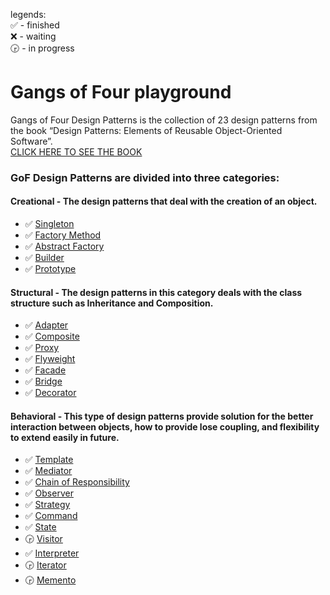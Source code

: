 legends:  
✅ - finished  
❌ - waiting  
🕞 - in progress  


# Gangs of Four playground
Gangs of Four Design Patterns is the collection of 23 design patterns from the book “Design Patterns: Elements of Reusable Object-Oriented Software”.  
[CLICK HERE TO SEE THE BOOK](https://www.amazon.com/Design-Patterns-Elements-Reusable-Object-Oriented/dp/0201633612)


### GoF Design Patterns are divided into three categories:
#### Creational - The design patterns that deal with the creation of an object.
* ✅ [Singleton](src/main/java/com/andeerlb/gof/singleton/README.md)
* ✅ [Factory Method](src/main/java/com/andeerlb/gof/factory/README.md)
* ✅ [Abstract Factory](src/main/java/com/andeerlb/gof/abstractfactory/README.md)
* ✅ [Builder](src/main/java/com/andeerlb/gof/builder/README.md)
* ✅ [Prototype](src/main/java/com/andeerlb/gof/prototype/README.md)

#### Structural - The design patterns in this category deals with the class structure such as Inheritance and Composition.
* ✅ [Adapter](src/main/java/com/andeerlb/gof/adapter/README.md)
* ✅ [Composite](src/main/java/com/andeerlb/gof/composite/README.md)
* ✅ [Proxy](src/main/java/com/andeerlb/gof/proxy/README.md)
* ✅ [Flyweight](src/main/java/com/andeerlb/gof/flyweight/README.md)
* ✅ [Facade](src/main/java/com/andeerlb/gof/facade/README.md)
* ✅ [Bridge](src/main/java/com/andeerlb/gof/bridge/README.md)
* ✅ [Decorator](src/main/java/com/andeerlb/gof/decorator/README.md)

#### Behavioral - This type of design patterns provide solution for the better interaction between objects, how to provide lose coupling, and flexibility to extend easily in future.
* ✅ [Template](src/main/java/com/andeerlb/gof/template/README.md)
* ✅ [Mediator](src/main/java/com/andeerlb/gof/mediator/README.md)
* ✅ [Chain of Responsibility](src/main/java/com/andeerlb/gof/chain/README.md)
* ✅ [Observer](src/main/java/com/andeerlb/gof/observer/README.md)
* ✅ [Strategy](src/main/java/com/andeerlb/gof/strategy/README.md)
* ✅ [Command](src/main/java/com/andeerlb/gof/command/README.md)
* ✅ [State](src/main/java/com/andeerlb/gof/state/README.md)
* 🕞 [Visitor](src/main/java/com/andeerlb/gof/visitor/README.md)
* ✅ [Interpreter](src/main/java/com/andeerlb/gof/interpreter/README.md)
* 🕞 [Iterator](src/main/java/com/andeerlb/gof/iterator/README.md)
* 🕞 [Memento](src/main/java/com/andeerlb/gof/memento/README.md)
